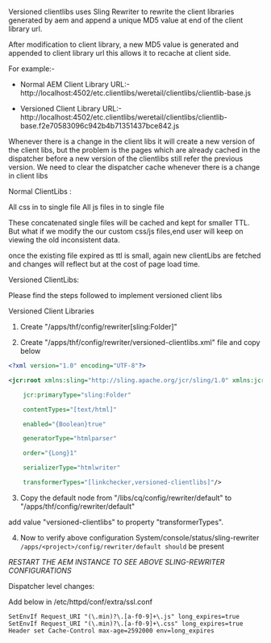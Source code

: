Versioned clientlibs uses Sling Rewriter to rewrite the client libraries generated by aem and append a unique MD5 value at end of the client library url.

After modification to client library, a new MD5 value is generated and appended to client library url this allows it to recache at client side. 

For example:- 

* Normal AEM Client Library URL:- http://localhost:4502/etc.clientlibs/weretail/clientlibs/clientlib-base.js

* Versioned Client Library URL:- http://localhost:4502/etc.clientlibs/weretail/clientlibs/clientlib-base.f2e70583096c942b4b71351437bce842.js

Whenever there is a change in the client libs it will create a new version of the client libs,
but the problem is the pages which are already cached in the dispatcher before a new version of the clientlibs still refer the previous version.
We need to clear the dispatcher cache whenever there is a change in client libs


Normal ClientLibs :

All css in to single file
All js files in to single file

These concatenated single files will be cached and kept for smaller TTL.
But what if we modify the our custom css/js files,end user will keep on viewing the old inconsistent data.

once the existing file expired as ttl is small, again new clientLibs are fetched and changes will reflect but at the cost of page load time.

Versioned ClientLibs:

Please find the steps followed to implement versioned client libs

 

Versioned Client Libraries

1. Create "/apps/thf/config/rewriter[sling:Folder]"

2. Create "/apps/thf/config/rewriter/versioned-clientlibs.xml" file and copy below

 
```xml
<?xml version="1.0" encoding="UTF-8"?>

<jcr:root xmlns:sling="http://sling.apache.org/jcr/sling/1.0" xmlns:jcr="http://www.jcp.org/jcr/1.0"

    jcr:primaryType="sling:Folder"

    contentTypes="[text/html]"

    enabled="{Boolean}true"

    generatorType="htmlparser"

    order="{Long}1"

    serializerType="htmlwriter"

    transformerTypes="[linkchecker,versioned-clientlibs]"/>
```
               
3. Copy the default node from "/libs/cq/config/rewriter/default" to "/apps/thf/config/rewriter/default"

add value "versioned-clientlibs" to property "transformerTypes".

 
4. Now to verify above configuration System/console/status/sling-rewriter `/apps/<project>/config/rewriter/default should` be present

 

*RESTART THE AEM INSTANCE TO SEE ABOVE SLING-REWRITER CONFIGURATIONS*

 

Dispatcher level changes:

 

Add below in /etc/httpd/conf/extra/ssl.conf

```
SetEnvIf Request_URI "(\.min)?\.[a-f0-9]+\.js" long_expires=true
SetEnvIf Request_URI "(\.min)?\.[a-f0-9]+\.css" long_expires=true
Header set Cache-Control max-age=2592000 env=long_expires
```
 


